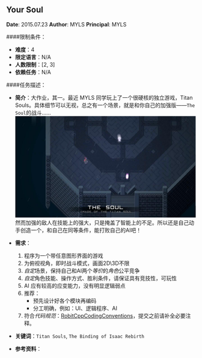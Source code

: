 Your Soul
---

**Date**: 2015.07.23
**Author**: MYLS
**Principal**: MYLS

####限制条件：

 - **难度**：4
 - **限定语言**：N/A
 - **人数限制**：[2, 3]
 - **依赖任务**：N/A

####任务描述：

 - **简介**：大作业，其一。最近 MYLS 同学玩上了一个很硬核的独立游戏，Titan Souls。具体细节可以无视，总之有一个场景，就是和你自己的加强版——`The Soul`的战斗……
 ![TitanSouls](img/TeamWork_YourSoul.TitanSouls.jpg)
 然而加强的敌人在技能上的强大，只是掩盖了智能上的不足。所以还是自己动手创造一个，和自己在同等条件，能打败自己的AI吧！

 - **需求**：
    1. 程序为一个带任意图形界面的游戏
    2. 为俯视视角，即时战斗模式，画面2D\3D不限
    3. *自定*场景，保持自己和AI两个*等价*的*角色*公平竞争
    4. *自定*角色技能、操作方式、胜利条件，请保证具有竞技性，可玩性
    5. AI 应有较高的应变能力，没有明显逻辑弱点
    6. 推荐：
    	- 预先设计好各个模块再编码
    	- 分工明确，例如：UI、逻辑程序、AI
    7. 符合*代码规范*：[RobitCppCodingConventions](ref/RobitCppCodingConventions.md)，提交之前请补全必要注释。

 - **关键词**：`Titan Souls`, `The Binding of Isaac Rebirth`
 - **参考资料**：


